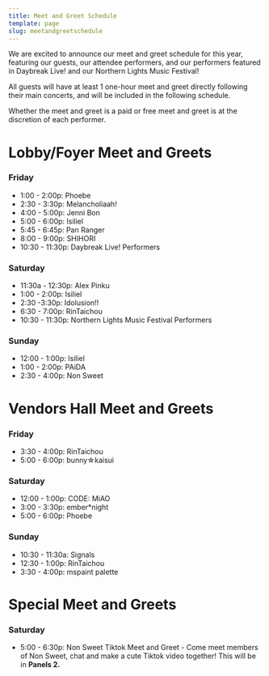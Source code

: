```yaml
---
title: Meet and Greet Schedule
template: page
slug: meetandgreetschedule
---
```

W﻿e are excited to announce our meet and greet schedule for this year, featuring our guests, our attendee performers, and our performers featured in Daybreak Live! and our Northern Lights Music Festival!

A﻿ll guests will have at least 1 one-hour meet and greet directly following their main concerts, and will be included in the following schedule.

﻿﻿Whether the meet and greet is a paid or free meet and greet is at the discretion of each performer.

# Lobby/Foyer Meet and Greets

### ﻿Friday

* 1﻿:00 - 2:00p: Phoebe
* 2﻿:30 - 3:30p: Melancholiaah!
* 4﻿:00 - 5:00p: Jenni Bon
* 5﻿:00 - 6:00p: Isiliel
* 5﻿:45 - 6:45p: Pan Ranger
* 8﻿:00 - 9:00p: SHIHORI
* 1﻿0:30 - 11:30p: Daybreak Live! Performers

### Saturday

* 1﻿1:30a - 12:30p: Alex Pinku
* 1﻿:00 - 2:00p: Isiliel
* 2﻿:30 -3:30p: Idolusion!!
* 6﻿:30 - 7:00p: RinTaichou
* 1﻿0:30 - 11:30p: Northern Lights Music Festival Performers

### S﻿unday

* 12:00 - 1:00p: Isiliel
* ﻿1:00 - 2:00p: PAiDA
* 2:30 - 4:00p: Non Sweet

# V﻿endors Hall Meet and Greets

### F﻿riday

* 3﻿:30 - 4:00p: RinTaichou
* 5﻿:00 - 6:00p: bunny☆kaisui

### Saturday

* 1﻿2:00 - 1:00p: CODE: MiAO
* 3﻿:00 - 3:30p: ember*night
* 5﻿:00 - 6:00p: Phoebe

### S﻿unday

* 1﻿0:30 - 11:30a: Signals
* 1﻿2:30 - 1:00p: RinTaichou
* 3﻿:30 - 4:00p: mspaint palette

# Special Meet and Greets

### Saturday

* 5﻿:00 - 6:30p: Non Sweet Tiktok Meet and Greet - Come meet members of Non Sweet, chat and make a cute Tiktok video together! This will be in **Panels 2.**